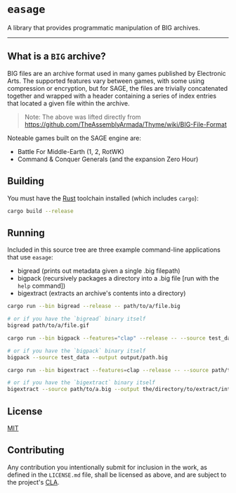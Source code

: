# `easage`

A library that provides programmatic manipulation of BIG archives.

---

## What is a `BIG` archive?

BIG files are an archive format used in many games published by Electronic Arts.
The supported features vary between games, with some using compression or
encryption, but for SAGE, the files are trivially concatenated together and
wrapped with a header containing a series of index entries that located a given
file within the archive.

> Note: The above was lifted directly from https://github.com/TheAssemblyArmada/Thyme/wiki/BIG-File-Format

Noteable games built on the SAGE engine are:
* Battle For Middle-Earth (1, 2, RotWK)
* Command & Conquer Generals (and the expansion Zero Hour)

## Building

You must have the [Rust](https://rust-lang.org) toolchain installed (which includes `cargo`):

```sh
cargo build --release
```

## Running

Included in this source tree are three example command-line applications that use `easage`:

* bigread (prints out metadata given a single .big filepath)
* bigpack (recursively packages a directory into a .big file [run with the `help` command])
* bigextract (extracts an archive's contents into a directory)

```sh
cargo run --bin bigread --release -- path/to/a/file.big

# or if you have the `bigread` binary itself
bigread path/to/a/file.gif
```

```sh
cargo run --bin bigpack --features="clap" --release -- --source test_data --output output/path.big

# or if you have the `bigpack` binary itself
bigpack --source test_data --output output/path.big
```

```sh
cargo run --bin bigextract --features=clap --release -- --source path/to/a.big --output the/directory/to/extract/into/

# or if you have the `bigextract` binary itself
bigextract --source path/to/a.big --output the/directory/to/extract/into/
```

## License

[MIT](LICENSE.md)

## Contributing

Any contribution you intentionally submit for inclusion in the work, as defined
in the `LICENSE.md` file, shall be licensed as above, and are subject to the
project's [CLA](https://gist.github.com/Phrohdoh/d402395a3d8c453e4399f7ae345c0d72).